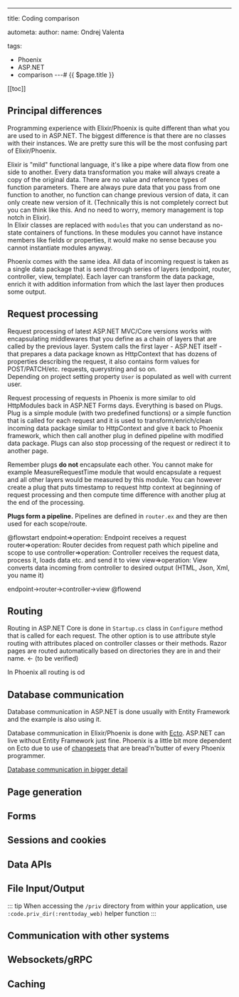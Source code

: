 ---
title: Coding comparison

autometa:
  author:
    name: Ondrej Valenta

tags:
  - Phoenix
  - ASP.NET
  - comparison
---# {{ $page.title }}

[[toc]]

## Principal differences

Programming experience with Elixir/Phoenix is quite different than what you are used to in ASP.NET. The biggest difference is that there are no classes with their instances. We are pretty sure this will be the most confusing part of Elixir/Phoenix.

Elixir is "mild" functional language, it's like a pipe where data flow from one side to another. Every data transformation you make will always create a copy of the original data. There are no value and reference types of function parameters. There are always pure data that you pass from one function to another, no function can change previous version of data, it can only create new version of it. (Technically this is not completely correct but you can think like this. And no need to worry, memory management is top notch in Elixir).  
In Elixir classes are replaced with `modules` that you can understand as no-state containers of functions. In these modules you cannot have instance members like fields or properties, it would make no sense because you cannot instantiate modules anyway.

Phoenix comes with the same idea. All data of incoming request is taken as a single data package that is send through series of layers (endpoint, router, controller, view, template). Each layer can transform the data package, enrich it with addition information from which the last layer then produces some output.

## Request processing

Request processing of latest ASP.NET MVC/Core versions works with encapsulating middlewares that you define as a chain of layers that are called by the previous layer. System calls the first layer - ASP.NET itself - that prepares a data package known as HttpContext that has dozens of properties describing the request, it also contains form values for POST/PATCH/etc. requests, querystring and so on.  
Depending on project setting property `User` is populated as well with current user.

Request processing of requests in Phoenix is more similar to old HttpModules back in ASP.NET Forms days. Everything is based on Plugs. Plug is a simple module (with two predefined functions) or a simple function that is called for each request and it is used to transform/enrich/clean incoming data package similar to HttpContext and give it back to Phoenix framework, which then call another plug in defined pipeline with modified data package. Plugs can also stop processing of the request or redirect it to another page.

Remember plugs **do not** encapsulate each other. You cannot make for example MeasureRequestTime module that would encapsulate a request and all other layers would be measured by this module. You can however create a plug that puts timestamp to request http context at beginning of request processing and then compute time difference with another plug at the end of the processing.

**Plugs form a pipeline.** Pipelines are defined in `router.ex` and they are then used for each scope/route.

@flowstart
endpoint=>operation: Endpoint receives a request
router=>operation: Router decides from request path which pipeline and scope to use
controller=>operation: Controller receives the request data, process it, loads data etc. and send it to view
view=>operation: View converts data incoming from controller to desired output (HTML, Json, Xml, you name it)

endpoint->router->controller->view
@flowend

## Routing

Routing in ASP.NET Core is done in `Startup.cs` class in `Configure` method that is called for each request. The other option is to use attribute style routing with attributes placed on controller classes or their methods. Razor pages are routed automatically based on directories they are in and their name. <- (to be verified)

In Phoenix all routing is od

## Database communication

Database communication in ASP.NET is done usually with Entity Framework and the example is also using it.

Database communication in Elixir/Phoenix is done with [Ecto](https://hexdocs.pm/ecto/Ecto.html). ASP.NET can live without Entity Framework just fine. Phoenix is a little bit more dependent on Ecto due to use of [changesets](https://hexdocs.pm/ecto/Ecto.Changeset.html) that are bread'n'butter of every Phoenix programmer.

[Database communication in bigger detail](/coding/database-communication)

## Page generation

## Forms

## Sessions and cookies

## Data APIs

## File Input/Output

::: tip
When accessing the `/priv` directory from within your application, use `:code.priv_dir(:renttoday_web)` helper function
:::

## Communication with other systems

## Websockets/gRPC

## Caching
